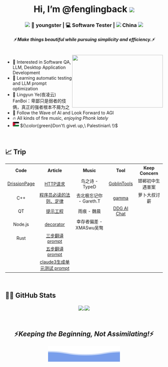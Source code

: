 <h1 align="center">Hi, I’m @fenglingback <img src="https://media.giphy.com/media/hvRJCLFzcasrR4ia7z/giphy.gif" width="25px"></h1>

<div align="center">
<h3><img src="https://media.giphy.com/media/WUlplcMpOCEmTGBtBW/giphy.gif" width="30"> 🧑 youngster | 💻 Software Tester | <img src="https://upload.wikimedia.org/wikipedia/commons/f/fa/Flag_of_the_People%27s_Republic_of_China.svg" width="20"> China <img src="https://media.giphy.com/media/WUlplcMpOCEmTGBtBW/giphy.gif" width="30"></h3>
</div>

<h4 align="center">
  <i>⚡️ Make things beautiful while pursuing simplicity and efficiency.⚡️</i>
</h4>

<br>

<img align="right" height="168px" width="290px" src="https://raw.githubusercontent.com/fenglingback/My-Saved-Images/main/readme修饰/%E5%A4%9C%E5%87%8C%E4%BA%91.gif" />

- 👀 Interested in Software QA, LLM, Desktop Application Development
- 🌱 Learning automatic testing and LLM prompt optimization
- :muscle: Lingyun Ye(夜凌云) FanBoi：卑鄙只是弱者的伎俩，真正的强者根本不屑为之
- :robot: Follow the Wave of AI and Look Forward to AGI
- :fire:  All kinds of fire music, <i>enjoying Phonk lately</i>
- <img src="https://github.com/fenglingback/My-Saved-Images/blob/main/readme修饰/Palestine.png?raw=true" width="20" /> ${\color{green}Don't\ give\ up,\ Palestinian\ !}$

<br>

## 📈 Trip


<table align="center">
    <tr>
      <th align="center">Code</th><th align="center">Article</th><th align="center">Music</th><th align="center">Tool</th><th align="center">Keep Concern</th>
    </tr>
    <tr>
      <td align="center"><a href="https://drissionpage.cn">DrissionPage</a></td><td align="center"><a href="https://developer.mozilla.org/zh-CN/docs/Web/HTTP">HTTP请求</a></td><td align="center">鸟之诗 - TypeD</td><td align="center"><a href="https://goblin.tools/">GoblinTools</a></td><td align="center">邯郸初中生遇害案</td>
    </tr>
    <tr>
      <td align="center">C++</td><td align="center"><a href="https://github.com/dwmkerr/hacker-laws">程序员必读的法则、定律</a></td><td align="center">去北极忘记你 - Gareth.T</td><td align="center"><a href="https://gamma.app/create/generate">gamma</a></td><td align="center">萝卜大叔讨薪</td>
    </tr>
    <tr>
      <td align="center">QT</td><td align="center"><a href="https://github.com/fighting41love/funNLP#%E6%8F%90%E7%A4%BA%E5%B7%A5%E7%A8%8B">提示工程</a></td><td align="center">雨痕 - 魏晨</td><td align="center"><a href="https://duckduckgo.com/?q=DuckDuckGo&ia=chat">DDG AI Chat</a></td><td align="center"></td>
    </tr>
    <tr>
      <td align="center">Node.js</td><td align="center"><a href="https://realpython.com/primer-on-python-decorators/">decorator</a></td><td align="center">幸存者偏差 - XMASwu吴骜</td><td align="center"></td><td align="center"></td>
    </tr>
    <tr>
      <td align="center">Rust</td><td align="center"><a href="https://baoyu.io/blog/prompt-engineering/translator-gpt-prompt-v2">三步翻译 prompt</a></td><td align="center"></td><td align="center"></td><td align="center"></td>
    </tr>
    <tr>
      <td align="center"></td><td align="center"><a href="https://baoyu.io/blog/prompt-engineering/three-ai-agents-and-four-steps-flow-prompt">五步翻译 prompt</a></td><td align="center"></td><td align="center"></td><td align="center"></td>
    </tr>
    <tr>
      <td align="center"></td><td align="center"><a href="https://baoyu.io/blog/prompt-engineering/prompt-for-generating-unit-tests-for-your-code">claude3生成单元测试 prompt</a></td><td align="center"></td><td align="center"></td><td align="center"></td>
    </tr>
    
</table>

<br>


## :man_technologist: GitHub Stats
<p align="center">
  <a href="https://github.com/fenglingback?tab=repositories">
    <img height=190 align="center" src="https://github-readme-stats.vercel.app/api?username=fenglingback&show_icons=true&theme=algolia&count_private=true" />
    <img height=190 align="center" src="https://github-readme-stats.vercel.app/api/top-langs/?username=fenglingback&langs_count=8&theme=algolia&hide=html" />
  </a>
</p>

<br>

<h2 align='center'>⚡️<i>Keeping the Beginning, Not Assimilating!</i>⚡️</h1>


<p align="center">
        <img src="https://raw.githubusercontent.com/xiaoji235/xiaoji235/main/wave.svg" alt="Github Stats" />
</p>